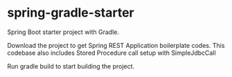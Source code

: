 # spring-gradle-starter
Spring Boot starter project with Gradle.

Download the project to get Spring REST Application boilerplate codes. 
This codebase also includes Stored Procedure call setup with SimpleJdbcCall


Run gradle build to start building the project.
